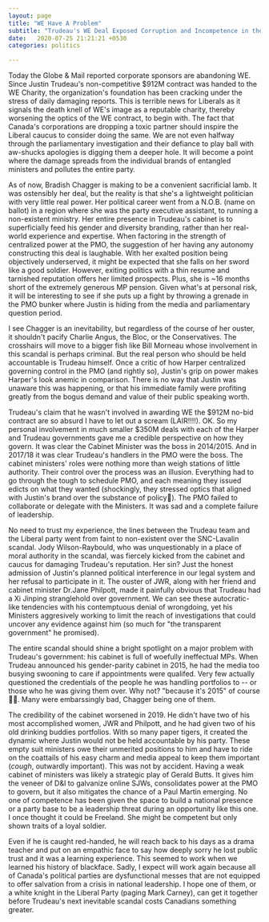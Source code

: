 ```yaml
---
layout: page
title: "WE Have A Problem"
subtitle: "Trudeau's WE Deal Exposed Corruption and Incompetence in the PMO"
date:   2020-07-25 21:21:21 +0530
categories: politics

---
```

Today the Globe & Mail reported corporate sponsors are abandoning WE.  Since Justin Trudeau's non-competitive $912M contract was handed to the WE Charity,
the organization's foundation has been cracking under the stress of daily damaging reports. This is terrible news for Liberals as it signals the death knell
of WE's image as a reputable charity, thereby worsening the optics of the WE contract, to begin with. The fact that Canada's corporations are dropping a toxic partner should 
inspire the Liberal caucus to consider doing the same. We are not even halfway through the parliamentary
investigation and their defiance to play ball with aw-shucks apologies is digging them a deeper hole. It will become a point where the damage spreads
from the individual brands of entangled ministers and pollutes the entire party.  

As of now, Bradish Chagger is making to be a convenient sacrificial lamb.  It was ostensibly her deal, but the reality is that she's a lightweight politician with very little real power. Her political career went from a N.O.B. (name on ballot) in a region where she was the party executive assistant, to running a non-existent ministry. Her entire presence in Trudeau's cabinet is to superficially
feed his gender and diversity branding, rather than her real-world experience and expertise. When factoring in the strength of centralized power at the PMO, the suggestion of her having any autonomy constructing this deal 
is laughable. With her exalted position being objectively underserved, it might be expected that she falls on her sword like a good soldier. However, exiting politics with a thin resume and tarnished reputation offers her limited prospects. Plus, she is ~16 months short of the extremely generous MP pension. Given what's at personal risk, it will be interesting to see if she puts up a fight by throwing a grenade in the PMO bunker where Justin is hiding from the media and parliamentary question period. 

I see Chagger is an inevitability, but regardless of the course of her ouster, it shouldn't pacify Charlie Angus, the Bloc, or the Conservatives.
The crosshairs will move to a bigger fish like Bill Morneau whose involvement in this scandal is perhaps criminal. But the real person who should be held accountable is Trudeau himself. Once a critic of how Harper centralized governing control in the PMO (and rightly so), Justin's grip on power makes Harper's look anemic in comparison. There is no way that Justin was unaware this was happening, or that his immediate family were profiting greatly from the bogus demand and value of their public speaking worth. 

Trudeau's claim that he wasn't involved in awarding WE the $912M no-bid contract are so absurd I have to let out a scream (LAIR!!!!). OK. So my personal involvement in much smaller $350M deals with each of the Harper and Trudeau governments gave me a credible perspective on how they govern. It was clear the Cabinet Minister was the boss in 2014/2015. And in 2017/18 it was clear Trudeau's handlers in the PMO were the boss. The cabinet ministers' roles were nothing more than weigh stations of little authority. Their control over the process was an illusion. Everything had to go through the tough to schedule PMO, and each meaning they issued edicts on what they wanted (shockingly, they stressed optics that aligned with Justin's brand over the substance of policy🤷‍). The PMO failed to collaborate or delegate with the Ministers. It was sad and a complete failure of leadership.   

No need to trust my experience, the lines between the Trudeau team and the Liberal party went from faint to non-existent over the SNC-Lavalin scandal. Jody Wilson-Raybould, who was unquestionably in a place of moral authority in the scandal, was fiercely kicked from the cabinet and caucus for damaging Trudeau's reputation. Her sin? Just the honest admission of Justin's planned political interference in our legal system and her refusal to participate in it. The ouster of JWR, along with her friend and cabinet minister Dr.Jane Philpott, made it painfully obvious that Trudeau had a Xi Jinping stranglehold over government.  We can see these autocratic-like tendencies with his contemptuous denial  of wrongdoing, yet his Ministers aggresively working to limit the reach of investigations that could uncover any evidence against him (so much for "the transparent government" he promised). 


The entire scandal should shine a bright spotlight on a major problem with Trudeau's government: his cabinet is full of woefully ineffectual MPs. When Trudeau announced his gender-parity cabinet in 2015, he had the media too busying swooning to care if appointments were qualifed. Very few actually questioned the credentials of the people he was handling portfolios to -- or those who he was giving them over. Why not? "because it's 2015" of course 🤦‍♂️. Many were embarssingly bad, Chagger being one of them.

The credibility of the cabinet worsened in 2019. He didn't have two of his most accomplished women, JWR and Philpott, and he had given two of his old drinking buddies portfolios. With so many paper tigers, it created the dynamic where Justin would not be held accountable by his party. These empty suit ministers owe their unmerited positions to him and have to ride on the coattails of his easy charm and media appeal to keep them important (_cough_, outwardly important). This was not by accident. Having a weak cabinet of ministers was likely a strategic play of Gerald Butts. It gives him the veneer of D&I to galvanize online SJWs, consolidates power at the PMO to govern, but it also mitigates the chance of a Paul Martin emerging. No one of competence has been given the space to build a national presence or a party base to be a leadership threat during an opportunity like this one. I once thought it could be Freeland. She might be competent but only shown traits of a loyal soldier.


Even if he is caught red-handed, he will reach back to his days as a drama teacher and put on an empathic face to say how deeply sorry he lost public trust and it was a learning experience. This seemed to work when we learned his history of blackface. Sadly, I expect will work again because all of Canada's political parties are dysfunctional messes that are not equipped to offer salvation from a crisis in national leadership. I hope one of them, or a white knight in the Liberal Party (paging Mark Carney), can get it together before Trudeau's next inevitable scandal costs Canadians something greater.


